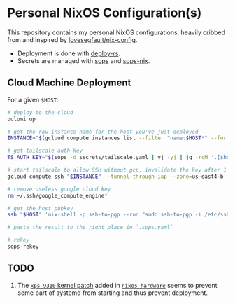 # Personal NixOS Configuration(s)

This repository contains my personal NixOS configurations, heavily cribbed from
and inspired by [lovesegfault/nix-config](https://github.com/lovesegfault/nix-config).

- Deployment is done with [deploy-rs](https://github.com/serokell/deploy-rs).
- Secrets are managed with [sops](https://github.com/mozilla/sops) and
  [sops-nix](https://github.com/Mic92/sops-nix).

## Cloud Machine Deployment

For a given `$HOST`:

```sh
# deploy to the cloud
pulumi up

# get the raw instance name for the host you've just deployed
INSTANCE="$(gcloud compute instances list --filter "name:$HOST*" --format 'value(name)')"

# get tailscale auth-key
TS_AUTH_KEY="$(sops -d secrets/tailscale.yaml | yj -yj | jq -rcM '.[$host]' --arg host $HOST)"

# start tailscale to allow SSH without gcp, invalidate the key after 1 second
gcloud compute ssh "$INSTANCE" --tunnel-through-iap --zone=us-east4-b --command="sudo tailscale up --auth-key=$TS_AUTH_KEY" --ssh-key-expire-after=1s

# remove useless google cloud key
rm ~/.ssh/google_compute_engine*

# get the host pubkey
ssh "$HOST" 'nix-shell -p ssh-to-pgp --run "sudo ssh-to-pgp -i /etc/ssh/ssh_host_rsa_key 2> /dev/null"' | xsel -ib

# paste the result to the right place in `.sops.yaml`

# rekey
sops-rekey
```

## TODO

1. The [`xps-9310` kernel
   patch](https://github.com/NixOS/nixos-hardware/blob/master/dell/xps/13-9310/default.nix#L9-L20)
   added in [`nixos-hardware`](https://github.com/NixOS/nixos-hardware) seems
   to prevent some part of systemd from starting and thus prevent deployment.
